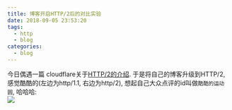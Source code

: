 ```yaml
---
title: 博客开启HTTP/2后的对比实验
date: 2018-09-05 23:53:20
tags:
  - http
  - blog
categories:
  - blog
---
```


今日偶遇一篇 cloudflare关于[HTTP/2的介绍](https://www.cloudflare.com/website-optimization/http2/what-is-http2/). 于是将自己的博客升级到HTTP/2, 感觉酷酷的(左边为http/1.1, 右边为http/2), 想起自己大众点评的id叫做`酷酷的运动圆`, 哈哈哈:   
![](/images/blog/1800905_blog_http2/15361644938293.jpg)


